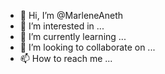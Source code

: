 - 👋 Hi, I’m @MarleneAneth
- 👀 I’m interested in ...
- 🌱 I’m currently learning ...
- 💞️ I’m looking to collaborate on ...
- 📫 How to reach me ...

<!---
MarleneAneth/MarleneAneth is a ✨ special ✨ repository because its `README.md` (this file) appears on your GitHub profile.
You can click the Preview link to take a look at your changes.
--->
